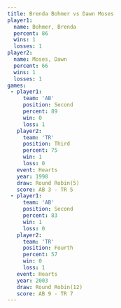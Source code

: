 ```yaml
---
title: Brenda Bohmer vs Dawn Moses
player1:              
  name: Bohmer, Brenda
  percent: 86         
  wins: 1             
  losses: 1           
player2:              
  name: Moses, Dawn   
  percent: 66         
  wins: 1             
  losses: 1           
games:
 - player1:          
     team: 'AB'      
     position: Second
     percent: 89     
     win: 0          
     loss: 1         
   player2:         
     team: 'TR'     
     position: Third
     percent: 75    
     win: 1         
     loss: 0        
   event: Hearts       
   year: 1998          
   draw: Round Robin(5)
   score: AB 3 - TR 5  
 - player1:          
     team: 'AB'      
     position: Second
     percent: 83     
     win: 1          
     loss: 0         
   player2:          
     team: 'TR'      
     position: Fourth
     percent: 57     
     win: 0          
     loss: 1         
   event: Hearts        
   year: 2003           
   draw: Round Robin(12)
   score: AB 9 - TR 7   
---
```

